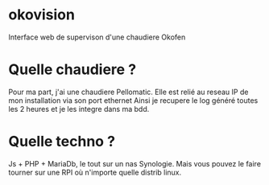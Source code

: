 # okovision
Interface web de supervison d'une chaudiere Okofen

# Quelle chaudiere ?
Pour ma part, j'ai une chaudiere Pellomatic. Elle est relié au reseau IP de mon installation via son port ethernet
Ainsi je recupere le log généré toutes les 2 heures et je les integre dans ma bdd.

# Quelle techno ?
Js + PHP + MariaDb, le tout sur un nas Synologie.
Mais vous pouvez le faire tourner sur une RPI où n'importe quelle distrib linux.

